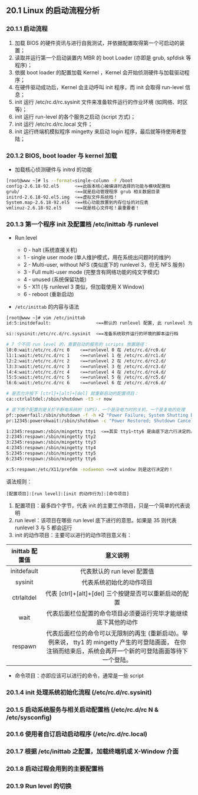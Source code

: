 ## **20.1 Linux 的启动流程分析**

### **20.1.1 启动流程**

1. 加载 BIOS 的硬件资讯与进行自我测试，并依据配置取得第一个可启动的装置；
2. 读取并运行第一个启动装置内 MBR 的 boot Loader (亦即是 grub, spfdisk 等程序)；
3. 依据 boot loader 的配置加载 Kernel ，Kernel 会开始侦测硬件与加载驱动程序；
4. 在硬件驱动成功后，Kernel 会主动呼叫 init 程序，而 init 会取得 run-level 信息；
5. init 运行 /etc/rc.d/rc.sysinit 文件来准备软件运行的作业环境 (如网络、时区等)；
6. init 运行 run-level 的各个服务之启动 (script 方式)；
7. init 运行 /etc/rc.d/rc.local 文件；
8. init 运行终端机模拟程序 mingetty 来启动 login 程序，最后就等待使用者登陆；

### **20.1.2 BIOS, boot loader 与 kernel 加载**

* 加载核心侦测硬件与 initrd 的功能
```bash
[root@www ~]# ls --format=single-column -F /boot
config-2.6.18-92.el5      <==此版本核心被编译时选择的功能与模块配置档
grub/                     <==就是启动管理程序 grub 相关数据目录
initrd-2.6.18-92.el5.img  <==虚拟文件系统档！
System.map-2.6.18-92.el5  <==核心功能放置到内存位址的对应表
vmlinuz-2.6.18-92.el5     <==就是核心文件啦！最重要者！
```

### **20.1.3 第一个程序 init 及配置档 /etc/inittab 与 runlevel**

* Run level
  * 0 - halt (系统直接关机)
  * 1 - single user mode (单人维护模式，用在系统出问题时的维护)
  * 2 - Multi-user, without NFS (类似底下的 runlevel 3，但无 NFS 服务)
  * 3 - Full multi-user mode (完整含有网络功能的纯文字模式)
  * 4 - unused (系统保留功能)
  * 5 - X11 (与 runlevel 3 类似，但加载使用 X Window)
  * 6 - reboot (重新启动)

* `/etc/inittab` 的内容与语法

```bash
[root@www ~]# vim /etc/inittab
id:5:initdefault:                 <==默认的 runlevel 配置, 此 runlevel 为 5

si::sysinit:/etc/rc.d/rc.sysinit  <==准备系统软件运行的环境的脚本运行档

# 7 个不同 run level 的，需要启动的服务的 scripts 放置路径：
l0:0:wait:/etc/rc.d/rc 0    <==runlevel 0 在 /etc/rc.d/rc0.d/
l1:1:wait:/etc/rc.d/rc 1    <==runlevel 1 在 /etc/rc.d/rc1.d/
l2:2:wait:/etc/rc.d/rc 2    <==runlevel 2 在 /etc/rc.d/rc2.d/
l3:3:wait:/etc/rc.d/rc 3    <==runlevel 3 在 /etc/rc.d/rc3.d/
l4:4:wait:/etc/rc.d/rc 4    <==runlevel 4 在 /etc/rc.d/rc4.d/
l5:5:wait:/etc/rc.d/rc 5    <==runlevel 5 在 /etc/rc.d/rc5.d/
l6:6:wait:/etc/rc.d/rc 6    <==runlevel 6 在 /etc/rc.d/rc6.d/

# 是否允许按下 [ctrl]+[alt]+[del] 就重新启动的配置项目：
ca::ctrlaltdel:/sbin/shutdown -t3 -r now

# 底下两个配置则是关於不断电系统的 (UPS)，一个是没电力时的关机，一个是复电的处理
pf::powerfail:/sbin/shutdown -f -h +2 "Power Failure; System Shutting Down"
pr:12345:powerokwait:/sbin/shutdown -c "Power Restored; Shutdown Cancelled"

1:2345:respawn:/sbin/mingetty tty1  <==其实 tty1~tty6 是由底下这六行决定的。
2:2345:respawn:/sbin/mingetty tty2
3:2345:respawn:/sbin/mingetty tty3
4:2345:respawn:/sbin/mingetty tty4
5:2345:respawn:/sbin/mingetty tty5
6:2345:respawn:/sbin/mingetty tty6

x:5:respawn:/etc/X11/prefdm -nodaemon <==X window 则是这行决定的！
```

语法规则：
```
[配置项目]:[run level]:[init 的动作行为]:[命令项目]
```

1. 配置项目：最多四个字节，代表 init 的主要工作项目，只是一个简单的代表说明
2. run level：该项目在哪些 run level 底下进行的意思。如果是 35 则代表 runlevel 3 与 5 都会运行
3. init 的动作项目：主要可以进行的动作项目意义有：

inittab 配置值 | 意义说明
:---: | :---:
initdefault | 代表默认的 run level 配置值
sysinit |	代表系统初始化的动作项目
ctrlaltdel  |	代表 [ctrl]+[alt]+[del] 三个按键是否可以重新启动的配置
wait  | 代表后面栏位配置的命令项目必须要运行完毕才能继续底下其他的动作
respawn |	代表后面栏位的命令可以无限制的再生 (重新启动)。举例来说， tty1 的 mingetty 产生的可登陆画面， 在你注销而结束后，系统会再开一个新的可登陆画面等待下一个登陆。

* 命令项目：亦即应该可以进行的命令，通常是一些 script

### **20.1.4 init 处理系统初始化流程 (/etc/rc.d/rc.sysinit)**

### **20.1.5 启动系统服务与相关启动配置档 (/etc/rc.d/rc N & /etc/sysconfig)**

### **20.1.6 使用者自订启动启动程序 (/etc/rc.d/rc.local)**

### **20.1.7 根据 /etc/inittab 之配置，加载终端机或 X-Window 介面**

### **20.1.8 启动过程会用到的主要配置档**

### **20.1.9 Run level 的切换**
